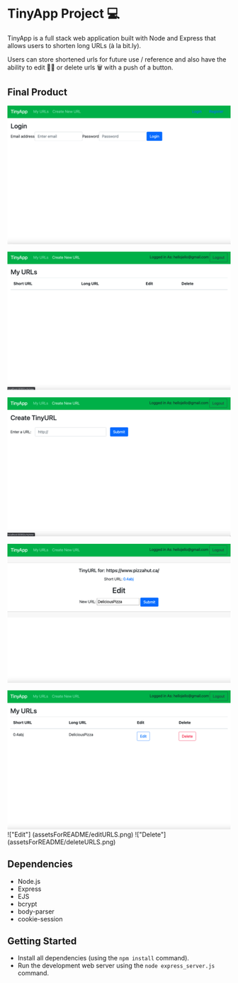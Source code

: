 # TinyApp Project :computer:

 TinyApp is a full stack web application built with Node and Express that allows users to shorten long URLs (à la bit.ly). 

 Users can store shortened urls for future use / reference and also have the ability to edit :technologist: or delete urls :wastebasket: with a push of a button.

## Final Product

!["First a user needs to log in (or click the link to register as a new user)"](assetsForREADME/logInPage.png)

!["Once logged in (or newly registered) the user is directed to the URLS page"](assetsForREADME/loggedInUser.png)

!["Now the user can select "Create New URL". Now the user can create their first shortened URL by submitting a URL of their choice"](assetsForREADME/createURL.png)

!["Once the URL of choice has been submitted, the user can now see a clickable short URL has been generated.  There is also an option to edit/or rename the URL if desired. In this case the user has desired it and is renaming their pizzahut link as delicious pizza :pizza:"](assetsForREADME/shortURL.png)

!["Once the user has submitted their short URL with any custom naming applied, the user is directed to their URL database. If the user clicks on the "edit" button here, they will return back to the previous page where they can edit the url name. If the "delete button is clicked, the item will be removed from the database"](assetsForREADME/URLS.png)
!["Edit"]
(assetsForREADME/editURLS.png)
!["Delete"]
(assetsForREADME/deleteURLS.png)

## Dependencies

- Node.js
- Express
- EJS
- bcrypt
- body-parser
- cookie-session


## Getting Started

- Install all dependencies (using the `npm install` command).
- Run the development web server using the `node express_server.js` command.